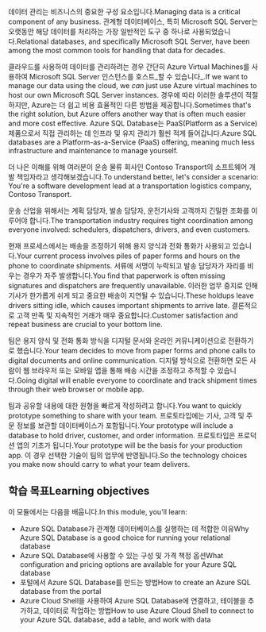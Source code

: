 <span data-ttu-id="404ef-101">데이터 관리는 비즈니스의 중요한 구성 요소입니다.</span><span class="sxs-lookup"><span data-stu-id="404ef-101">Managing data is a critical component of any business.</span></span> <span data-ttu-id="404ef-102">관계형 데이터베이스, 특히 Microsoft SQL Server는 오랫동안 해당 데이터를 처리하는 가장 일반적인 도구 중 하나로 사용되었습니다.</span><span class="sxs-lookup"><span data-stu-id="404ef-102">Relational databases, and specifically Microsoft SQL Server, have been among the most common tools for handling that data for decades.</span></span> 

<span data-ttu-id="404ef-103">클라우드를 사용하여 데이터를 관리하려는 경우 간단히 Azure Virtual Machines를 사용하여 Microsoft SQL Server 인스턴스를 호스트_할 수 있습니다_.</span><span class="sxs-lookup"><span data-stu-id="404ef-103">If we want to manage our data using the cloud, we _can_ just use Azure virtual machines to host our own Microsoft SQL Server instances.</span></span> <span data-ttu-id="404ef-104">경우에 따라 이러한 솔루션이 적절하지만, Azure는 더 쉽고 비용 효율적인 다른 방법을 제공합니다.</span><span class="sxs-lookup"><span data-stu-id="404ef-104">Sometimes that's the right solution, but Azure offers another way that is often much easier and more cost effective.</span></span> <span data-ttu-id="404ef-105">Azure SQL Database는 PaaS(Platform as a Service) 제품으로서 직접 관리하는 데 인프라 및 유지 관리가 훨씬 적게 들어갑니다.</span><span class="sxs-lookup"><span data-stu-id="404ef-105">Azure SQL databases are a Platform-as-a-Service (PaaS) offering, meaning much less infrastructure and maintenance to manage yourself.</span></span>

<span data-ttu-id="404ef-106">더 나은 이해를 위해 여러분이 운송 물류 회사인 Contoso Transport의 소프트웨어 개발 책임자라고 생각해보겠습니다.</span><span class="sxs-lookup"><span data-stu-id="404ef-106">To understand better, let's consider a scenario: You're a software development lead at a transportation logistics company, Contoso Transport.</span></span>

<span data-ttu-id="404ef-107">운송 산업을 위해서는 계획 담당자, 발송 담당자, 운전기사와 고객까지 긴밀한 조화를 이루어야 합니다.</span><span class="sxs-lookup"><span data-stu-id="404ef-107">The transportation industry requires tight coordination among everyone involved: schedulers, dispatchers, drivers, and even customers.</span></span>

<span data-ttu-id="404ef-108">현재 프로세스에서는 배송을 조정하기 위해 용지 양식과 전화 통화가 사용되고 있습니다.</span><span class="sxs-lookup"><span data-stu-id="404ef-108">Your current process involves piles of paper forms and hours on the phone to coordinate shipments.</span></span> <span data-ttu-id="404ef-109">서류에 서명이 누락되고 발송 담당자가 자리를 비우는 경우가 자주 발생합니다.</span><span class="sxs-lookup"><span data-stu-id="404ef-109">You find that paperwork is often missing signatures and dispatchers are frequently unavailable.</span></span> <span data-ttu-id="404ef-110">이러한 업무 중지로 인해 기사가 한가롭게 쉬게 되고 중요한 배송이 지연될 수 있습니다.</span><span class="sxs-lookup"><span data-stu-id="404ef-110">These holdups leave drivers sitting idle, which causes important shipments to arrive late.</span></span> <span data-ttu-id="404ef-111">결론적으로 고객 만족 및 지속적인 거래가 매우 중요합니다.</span><span class="sxs-lookup"><span data-stu-id="404ef-111">Customer satisfaction and repeat business are crucial to your bottom line.</span></span>

<span data-ttu-id="404ef-112">팀은 용지 양식 및 전화 통화 방식을 디지털 문서와 온라인 커뮤니케이션으로 전환하기로 했습니다.</span><span class="sxs-lookup"><span data-stu-id="404ef-112">Your team decides to move from paper forms and phone calls to digital documents and online communication.</span></span> <span data-ttu-id="404ef-113">디지털 방식으로 전환하면 모든 사람이 웹 브라우저 또는 모바일 앱을 통해 배송 시간을 조정하고 추적할 수 있습니다.</span><span class="sxs-lookup"><span data-stu-id="404ef-113">Going digital will enable everyone to coordinate and track shipment times through their web browser or mobile app.</span></span>

<span data-ttu-id="404ef-114">팀과 공유할 내용에 대한 원형을 빠르게 작성하려고 합니다.</span><span class="sxs-lookup"><span data-stu-id="404ef-114">You want to quickly prototype something to share with your team.</span></span> <span data-ttu-id="404ef-115">프로토타입에는 기사, 고객 및 주문 정보를 보관할 데이터베이스가 포함됩니다.</span><span class="sxs-lookup"><span data-stu-id="404ef-115">Your prototype will include a database to hold driver, customer, and order information.</span></span> <span data-ttu-id="404ef-116">프로토타입은 프로덕션 앱의 기초가 됩니다.</span><span class="sxs-lookup"><span data-stu-id="404ef-116">Your prototype will be the basis for your production app.</span></span> <span data-ttu-id="404ef-117">이 경우 선택한 기술이 팀의 업무에 반영됩니다.</span><span class="sxs-lookup"><span data-stu-id="404ef-117">So the technology choices you make now should carry to what your team delivers.</span></span>

## <a name="learning-objectives"></a><span data-ttu-id="404ef-118">학습 목표</span><span class="sxs-lookup"><span data-stu-id="404ef-118">Learning objectives</span></span>

<span data-ttu-id="404ef-119">이 모듈에서는 다음을 배웁니다.</span><span class="sxs-lookup"><span data-stu-id="404ef-119">In this module, you'll learn:</span></span>

- <span data-ttu-id="404ef-120">Azure SQL Database가 관계형 데이터베이스를 실행하는 데 적합한 이유</span><span class="sxs-lookup"><span data-stu-id="404ef-120">Why Azure SQL Database is a good choice for running your relational database</span></span>
- <span data-ttu-id="404ef-121">Azure SQL Database에 사용할 수 있는 구성 및 가격 책정 옵션</span><span class="sxs-lookup"><span data-stu-id="404ef-121">What configuration and pricing options are available for your Azure SQL database</span></span>
- <span data-ttu-id="404ef-122">포털에서 Azure SQL Database를 만드는 방법</span><span class="sxs-lookup"><span data-stu-id="404ef-122">How to create an Azure SQL database from the portal</span></span>
- <span data-ttu-id="404ef-123">Azure Cloud Shell을 사용하여 Azure SQL Database에 연결하고, 테이블을 추가하고, 데이터로 작업하는 방법</span><span class="sxs-lookup"><span data-stu-id="404ef-123">How to use Azure Cloud Shell to connect to your Azure SQL database, add a table, and work with data</span></span>
